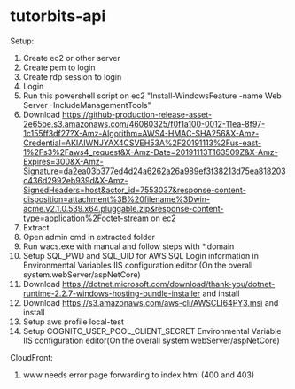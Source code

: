 # tutorbits-api

Setup: 
1. Create ec2 or other server
2. Create pem to login
3. Create rdp session to login
4. Login
5. Run this powershell script on ec2 "Install-WindowsFeature -name Web Server -IncludeManagementTools"
6. Download https://github-production-release-asset-2e65be.s3.amazonaws.com/46080325/f0f1a100-0012-11ea-8f97-1c155ff3df27?X-Amz-Algorithm=AWS4-HMAC-SHA256&X-Amz-Credential=AKIAIWNJYAX4CSVEH53A%2F20191113%2Fus-east-1%2Fs3%2Faws4_request&X-Amz-Date=20191113T163509Z&X-Amz-Expires=300&X-Amz-Signature=da2ea03b377ed4d24a6262a26a989ef3f38213d75ea818203c436d2992eb939d&X-Amz-SignedHeaders=host&actor_id=7553037&response-content-disposition=attachment%3B%20filename%3Dwin-acme.v2.1.0.539.x64.pluggable.zip&response-content-type=application%2Foctet-stream on ec2
7. Extract
8. Open admin cmd in extracted folder
9. Run wacs.exe with manual and follow steps with *.domain
10. Setup SQL_PWD and SQL_UID for AWS SQL Login information in Environmental Variables IIS configuration editor (On the overall system.webServer/aspNetCore)
11. Download https://dotnet.microsoft.com/download/thank-you/dotnet-runtime-2.2.7-windows-hosting-bundle-installer and install
12. Download https://s3.amazonaws.com/aws-cli/AWSCLI64PY3.msi and install
13. Setup aws profile local-test
14. Setup COGNITO_USER_POOL_CLIENT_SECRET Environmental Variable IIS configuration editor(On the overall system.webServer/aspNetCore)



CloudFront:
1. www needs error page forwarding to index.html (400 and 403)